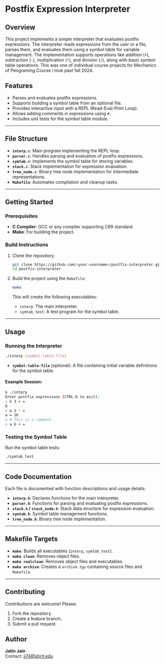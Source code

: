 

# Postfix Expression Interpreter

## Overview
This project implements a simple interpreter that evaluates postfix expressions. The interpreter reads expressions from the user or a file, parses them, and evaluates them using a symbol table for variable management. The implementation supports operations like addition (`+`), subtraction (`-`), multiplication (`*`), and division (`/`), along with basic symbol table operations.
This was one of individual course projects for Mechanics of Peograming Course i took past fall 2024.

## Features
- Parses and evaluates postfix expressions.
- Supports building a symbol table from an optional file.
- Provides interactive input with a REPL (Read-Eval-Print Loop).
- Allows adding comments in expressions using `#`.
- Includes unit tests for the symbol table module.

---

## File Structure
- **`interp.c`**: Main program implementing the REPL loop.
- **`parser.c`**: Handles parsing and evaluation of postfix expressions.
- **`symtab.c`**: Implements the symbol table for storing variables.
- **`stack.c`**: Stack implementation for expression evaluation.
- **`tree_node.c`**: Binary tree node implementation for intermediate representations.
- **`Makefile`**: Automates compilation and cleanup tasks.

---

## Getting Started

### Prerequisites
- **C Compiler**: GCC or any compiler supporting C99 standard.
- **Make**: For building the project.

### Build Instructions
1. Clone the repository:
   ```bash
   git clone https://github.com/<your-username>/postfix-interpreter.git
   cd postfix-interpreter
   ```

2. Build the project using the `Makefile`:
   ```bash
   make
   ```

   This will create the following executables:
   - `interp`: The main interpreter.
   - `symtab_test`: A test program for the symbol table.

---

## Usage

### Running the Interpreter
```bash
./interp [symbol-table-file]
```
- **`symbol-table-file`** (optional): A file containing initial variable definitions for the symbol table.

#### Example Session:
```bash
$ ./interp
Enter postfix expressions (CTRL-D to exit):
> 5 3 + =
8
> a 2 * =
a = 16
> # This is a comment
> a b + =
```

### Testing the Symbol Table
Run the symbol table tests:
```bash
./symtab_test
```

---

## Code Documentation
Each file is documented with function descriptions and usage details:
- **`interp.h`**: Declares functions for the main interpreter.
- **`parser.h`**: Functions for parsing and evaluating postfix expressions.
- **`stack.h` / `stack_node.h`**: Stack data structure for expression evaluation.
- **`symtab.h`**: Symbol table management functions.
- **`tree_node.h`**: Binary tree node implementation.

---

## Makefile Targets
- **`make`**: Builds all executables (`interp`, `symtab_test`).
- **`make clean`**: Removes object files.
- **`make realclean`**: Removes object files and executables.
- **`make archive`**: Creates a `archive.tgz` containing source files and `Makefile`.

---

## Contributing
Contributions are welcome! Please:
1. Fork the repository.
2. Create a feature branch.
3. Submit a pull request.



## Author
**Jatin Jain**  
Contact: jj7485@rit.edu
